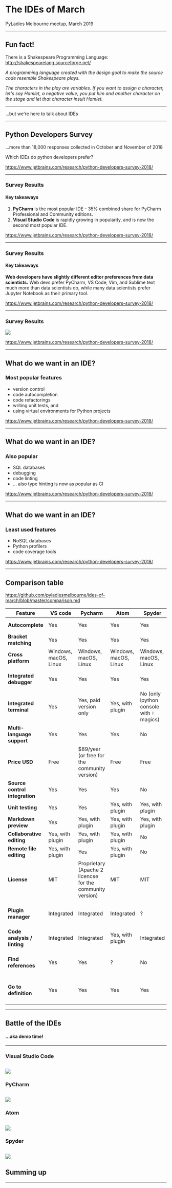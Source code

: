 # The IDEs of March

PyLadies Melbourne meetup, March 2019

---
## Fun fact!
There is a Shakespeare Programming Language: http://shakespearelang.sourceforge.net/

*A programming language created with the design goal to make the source code resemble Shakespeare plays.*

*The characters in the play are variables. If you want to assign a character, let's say Hamlet, a negative value, you put him and another character on the stage and let that character insult Hamlet.*

---

...but we're here to talk about IDEs

---
## Python Developers Survey

...more than 18,000 responses collected in October and November of 2018

Which IDEs do python developers prefer?

https://www.jetbrains.com/research/python-developers-survey-2018/

---
### Survey Results
#### Key takeaways

1. **PyCharm** is the most popular IDE - 35% combined share for PyCharm Professional and Community editions.
1. **Visual Studio Code** is rapidly growing in popularity, and is now the second most popular IDE.

https://www.jetbrains.com/research/python-developers-survey-2018/

---
### Survey Results
#### Key takeaways

**Web developers have slightly different editor preferences from data scientists.** Web devs prefer PyCharm, VS Code, Vim, and Sublime text much more than data scientists do, while many data scientists prefer Jupyter Notebook as their primary tool.

https://www.jetbrains.com/research/python-developers-survey-2018/

---
### Survey Results

![](assets/img/survey-results/ides-combined.png)

https://www.jetbrains.com/research/python-developers-survey-2018/

---
## What do we want in an IDE?

### Most popular features

* version control
* code autocompletion
* code refactorings
* writing unit tests, and
* using virtual environments for Python projects

https://www.jetbrains.com/research/python-developers-survey-2018/

---
## What do we want in an IDE?

### Also popular

* SQL databases
* debugging
* code linting
* ... also type hinting is now as popular as CI

https://www.jetbrains.com/research/python-developers-survey-2018/

---
## What do we want in an IDE?
### Least used features

* NoSQL databases
* Python profilers
* code coverage tools

https://www.jetbrains.com/research/python-developers-survey-2018/

---
## Comparison table

https://github.com/pyladiesmelbourne/ides-of-march/blob/master/comparison.md

| Feature  | VS code | Pycharm | Atom | Spyder | ViM | Sublime | Notepad++ |
| --- | --- | --- | --- | --- | --- | -- | -- |
| **Autocomplete**  | Yes  | Yes | Yes | Yes | Yes, with ctags | Yes | Yes |
| **Bracket matching** | Yes  | Yes | Yes | Yes | Yes | Yes | Yes |
| **Cross platform** | Windows, macOS, Linux | Windows, macOS, Linux | Windows, macOS, Linux | Windows, macOS, Linux | Windows, macOS, Linux | Windows, macOS, Linux | Windows |
| **Integrated debugger** | Yes | Yes | Yes | Yes | Yes, with plugin (vimpdb) | No | No |
| **Integrated terminal** | Yes | Yes, paid version only | Yes, with plugin | No (only ipython console with `!` magics) | Yes, with `:term` | No | Yes, with plugin |
| **Multi-language support** | Yes | Yes | Yes | No | Yes | Yes | Yes |
| **Price USD** | Free | $89/year (or free for the community version) | Free | Free | Free | $80 | Free |
| **Source control integration** | Yes | Yes | Yes | No | Yes, with plugin | Yes, with plugin | Yes, with nppgit plugin |
| **Unit testing** | Yes | Yes | Yes, with plugin | Yes, with plugin | Yes, with plugin | Yes, with plugin | No |
| **Markdown preview** | Yes | Yes, with plugin | Yes, with plugin | Yes, with plugin | Yes, with plugin | Yes, with plugin | Ye, with plugin |
| **Collaborative editing** | Yes, with plugin | Yes, with plugin | Yes, with plugin | No | Yes, with plugin | No | Yes, with plugin |
| **Remote file editing** | Yes, with plugin | Yes | Yes, with plugin | No | Yes | Yes, with plugin | Yes, with plugin |
| **License** | MIT | Proprietary (Apache 2 licencse for the community version) | MIT | MIT | GPL | Proprietary | GPL |
| **Plugin manager** | Integrated | Integrated | Integrated | ? | 3rd party | Yes, "Package Control" plugin | built-in |
| **Code analysis / linting** | Integrated | Integrated | Yes, with plugin | Integrated | Yes, with plugin | Yes, with plugin | Yes, with plugin | ? |
| **Find references** | Yes | Yes | ? | No | Yes (shift+3 or Shift+8) | ? | ? |
| **Go to definition** | Yes | Yes | Yes | Yes | Yes, with plugin and ctags | Yes, with plugin | Yes, with plugin |

---
## Battle of the IDEs
#### ...aka demo time!
---
### Visual Studio Code
![](assets/img/logos/logo-visualstudiocode.png)
---
### PyCharm
![](assets/img/logos/logo-pycharm.png)
---
### Atom
![](assets/img/logos/logo-atom.png)
---
### Spyder
![](assets/img/logos/logo-spyder.png)
---

## Summing up

---
